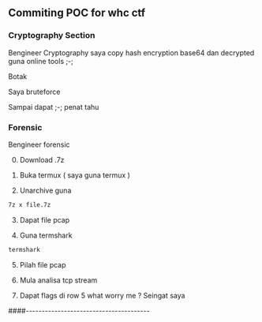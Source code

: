## Commiting POC for whc ctf
### Cryptography Section
Bengineer Cryptography 
saya copy hash encryption base64
dan decrypted guna online tools ;-;



Botak 

Saya bruteforce 

Sampai dapat ;-; penat tahu

### Forensic

Bengineer forensic

0. Download .7z

1. Buka termux ( saya guna termux )

2. Unarchive guna
```bash
7z x file.7z
```

3. Dapat file pcap

4. Guna termshark
```bash
termshark
```
5. Pilah file pcap

6. Mula analisa tcp stream

7. Dapat flags di row 5 what worry me ? Seingat saya

####---------------------------------------











